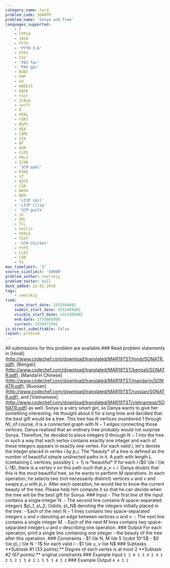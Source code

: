 ```yaml
---
category_name: hard
problem_code: SONATR
problem_name: 'Sonya and Tree'
languages_supported:
    - C
    - CPP14
    - JAVA
    - PYTH
    - 'PYTH 3.6'
    - PYPY
    - CS2
    - 'PAS fpc'
    - 'PAS gpc'
    - RUBY
    - PHP
    - GO
    - NODEJS
    - HASK
    - rust
    - SCALA
    - swift
    - D
    - PERL
    - FORT
    - WSPC
    - ADA
    - CAML
    - ICK
    - BF
    - ASM
    - CLPS
    - PRLG
    - ICON
    - 'SCM qobi'
    - PIKE
    - ST
    - NICE
    - LUA
    - BASH
    - NEM
    - 'LISP sbcl'
    - 'LISP clisp'
    - 'SCM guile'
    - JS
    - ERL
    - TCL
    - kotlin
    - PERL6
    - TEXT
    - 'SCM chicken'
    - PYP3
    - CLOJ
    - COB
    - FS
max_timelimit: '3'
source_sizelimit: '50000'
problem_author: smelskiy
problem_tester: null
date_added: 31-01-2019
tags:
    - smelskiy
time:
    view_start_date: 1552469402
    submit_start_date: 1552469402
    visible_start_date: 1552469402
    end_date: 1735669800
    current: 1559472992
is_direct_submittable: false
layout: problem
---
```

All submissions for this problem are available.\### Read problem statements in \[Hindi\](http://www.codechef.com/download/translated/MAR19TST/hindi/SONATR.pdf), \[Bengali\](http://www.codechef.com/download/translated/MAR19TST/bengali/SONATR.pdf), \[Mandarin Chinese\](http://www.codechef.com/download/translated/MAR19TST/mandarin/SONATR.pdf), \[Russian\](http://www.codechef.com/download/translated/MAR19TST/russian/SONATR.pdf), and \[Vietnamese\](http://www.codechef.com/download/translated/MAR19TST/vietnamese/SONATR.pdf) as well. Sonya is a very smart girl, so Danya wants to give her something interesting. He thought about it for a long time and decided that the best gift would be a tree. This tree has $N$ vertices (numbered $1$ through $N$); of course, it is a connected graph with $N-1$ edges connecting those vertices. Danya realised that an ordinary tree probably would not surprise Sonya. Therefore, he decided to place integers $0$ through $N-1$ into the tree in such a way that each vertex contains exactly one integer and each of these integers appears in exactly one vertex. For each valid $i$, let's denote the integer placed in vertex $i$ by $p\_i$. The \*beauty\* of a tree is defined as the number of beautiful simple undirected paths in it. A path with length $L$ (containing $L$ vertices; possibly $L=1$) is \*beautiful\* if for each $i$ ($0 \\le i \\le L-1$), there is a vertex $v$ on this path such that $p\_v = i$. Danya doubts that this is the most beautiful tree, so he wants to perform $M$ operations. In each operation, he selects two (not necessarily distinct) vertices $u$ and $v$ and swaps $p\_u$ with $p\_v$. After each operation, he would like to know the current beauty of the tree. Please help him compute it so that he can decide when the tree will be the best gift for Sonya. ### Input - The first line of the input contains a single integer $N$. - The second line contains $N$ space-separated integers $p\_1, p\_2, \\ldots, p\_N$ denoting the integers initially placed in the tree. - Each of the next $N - 1$ lines contains two space-separated integers $u$ and $v$ denoting an edge between vertices $u$ and $v$. - The next line contains a single integer $M$. - Each of the next $M$ lines contains two space-separated integers $u$ and $v$ describing one operation. ### Output For each operation, print a single line containing one integer - the beauty of the tree after this operation. ### Constraints - $1 \\le N, M \\le 5 \\cdot 10^5$ - $0 \\le p\_i \\le N - 1$ for each valid $i$ - $1 \\le u, v \\le N$ ### Subtasks \*\*Subtask #1 (33 points):\*\* Degree of each vertex is at most 2 \*\*Subtask #2 (67 points):\*\* original constraints ### Example Input ``` 5 2 0 1 3 4 2 4 1 2 5 2 1 3 4 2 1 5 5 3 4 3 2 ``` ### Example Output ``` 4 4 3 2 ```
